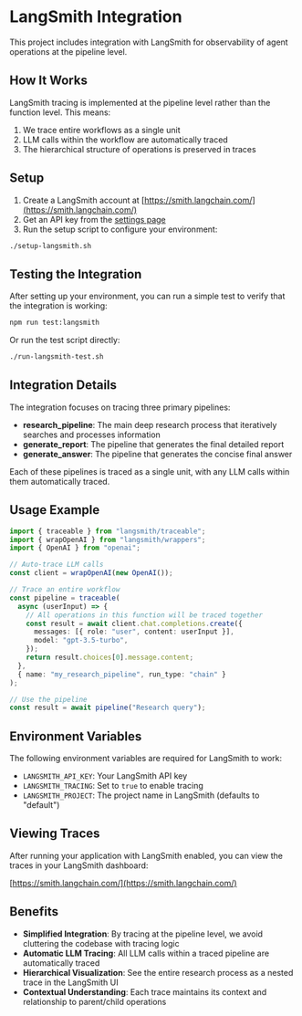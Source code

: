 # LangSmith Integration

This project includes integration with LangSmith for observability of agent operations at the pipeline level.

## How It Works

LangSmith tracing is implemented at the pipeline level rather than the function level. This means:

1. We trace entire workflows as a single unit
2. LLM calls within the workflow are automatically traced
3. The hierarchical structure of operations is preserved in traces

## Setup

1. Create a LangSmith account at [https://smith.langchain.com/](https://smith.langchain.com/)
2. Get an API key from the [settings page](https://smith.langchain.com/settings)
3. Run the setup script to configure your environment:

```bash
./setup-langsmith.sh
```

## Testing the Integration

After setting up your environment, you can run a simple test to verify that the integration is working:

```bash
npm run test:langsmith
```

Or run the test script directly:

```bash
./run-langsmith-test.sh
```

## Integration Details

The integration focuses on tracing three primary pipelines:

- **research_pipeline**: The main deep research process that iteratively searches and processes information
- **generate_report**: The pipeline that generates the final detailed report
- **generate_answer**: The pipeline that generates the concise final answer

Each of these pipelines is traced as a single unit, with any LLM calls within them automatically traced.

## Usage Example

```typescript
import { traceable } from "langsmith/traceable";
import { wrapOpenAI } from "langsmith/wrappers";
import { OpenAI } from "openai";

// Auto-trace LLM calls
const client = wrapOpenAI(new OpenAI());

// Trace an entire workflow
const pipeline = traceable(
  async (userInput) => {
    // All operations in this function will be traced together
    const result = await client.chat.completions.create({
      messages: [{ role: "user", content: userInput }],
      model: "gpt-3.5-turbo",
    });
    return result.choices[0].message.content;
  },
  { name: "my_research_pipeline", run_type: "chain" }
);

// Use the pipeline
const result = await pipeline("Research query");
```

## Environment Variables

The following environment variables are required for LangSmith to work:

- `LANGSMITH_API_KEY`: Your LangSmith API key
- `LANGSMITH_TRACING`: Set to `true` to enable tracing
- `LANGSMITH_PROJECT`: The project name in LangSmith (defaults to "default")

## Viewing Traces

After running your application with LangSmith enabled, you can view the traces in your LangSmith dashboard:

[https://smith.langchain.com/](https://smith.langchain.com/)

## Benefits

- **Simplified Integration**: By tracing at the pipeline level, we avoid cluttering the codebase with tracing logic
- **Automatic LLM Tracing**: All LLM calls within a traced pipeline are automatically traced
- **Hierarchical Visualization**: See the entire research process as a nested trace in the LangSmith UI
- **Contextual Understanding**: Each trace maintains its context and relationship to parent/child operations 